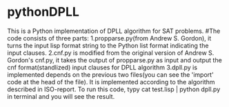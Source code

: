 # pythonDPLL
This is a Python implementation of DPLL algorithm for SAT problems.
#The code consists of three parts:
1.propparse.py(from Andrew S. Gordon), it turns the input lisp format string to the Python list format indicating the input clauses.
2.cnf.py is modified from the original version of Andrew S. Gordon's cnf.py, it takes the output of propparse.py as input and output the cnf format(standlized) input clauses for DPLL algorithm
3.dpll.py is implemented depends on the previous two files(you can see the 'import' code at the head of the file). It is implemented according to the algorithm described in ISO-report. 
To run this code, typy cat test.lisp | python dpll.py in terminal and you will see the result.
